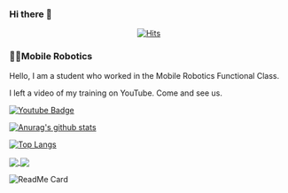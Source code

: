 ### Hi there 👋

<div align=center>
  
  [![Hits](https://hits.seeyoufarm.com/api/count/incr/badge.svg?url=https%3A%2F%2Fgithub.com%2Fruddms936&count_bg=%2379C83D&title_bg=%23555555&icon=&icon_color=%23E7E7E7&title=hits&edge_flat=false)](https://hits.seeyoufarm.com)
  
</div>

### 🐱‍🏍Mobile Robotics<br>

<p>
  Hello, I am a student who worked in the Mobile Robotics Functional Class.
</p>
<p>
  I left a video of my training on YouTube. Come and see us.
</p>

[![Youtube Badge](https://img.shields.io/badge/Youtube-ff0000?style=flat-square&logo=youtube&link=https://www.youtube.com/c/kyleschool)](https://www.youtube.com/channel/UCNILwGnpN6s7WAWZ8rV_pGw/videos?view_as=subscriber)
  
[![Anurag's github stats](https://github-readme-stats.vercel.app/api?username=ruddms936)](https://velog.io/@ruddms936)
  
[![Top Langs](https://github-readme-stats.vercel.app/api/top-langs/?username=ruddms936&hide_langs_below=0.5)](#)

<a href="https://github.com/injoon5">
  <img align="center" src="https://readmestatus.injoon5.ga/api?username=ruddms936&include_all_commits=True&theme=korea&show_icons=true" />
</a>
<a href="https://github.com/injoon5">
  <img align="center" src="https://readmestatus.injoon5.ga/api/top-langs/?username=ruddms936&langs_count=10&layout=compact&theme=korea&show_icons=true" />
</a>

![ReadMe Card](https://github-readme-stats.vercel.app/api/pin/?username=ruddms936&repo=https://gist.github.com/ruddms936/f2bf252e9da1462c61452fe106bf7819.js)

<script src="https://gist.github.com/ruddms936/f2bf252e9da1462c61452fe106bf7819.js"></script>

<!--
**ruddms936/ruddms936** is a ✨ _special_ ✨ repository because its `README.md` (this file) appears on your GitHub profile.

Here are some ideas to get you started:

- 🔭 I’m currently working on ...
- 🌱 I’m currently learning ...
- 👯 I’m looking to collaborate on ...
- 🤔 I’m looking for help with ...
- 💬 Ask me about ...
- 📫 How to reach me: ...
- 😄 Pronouns: ...
- ⚡ Fun fact: ...
-->
